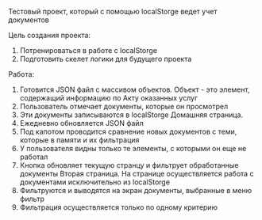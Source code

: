Тестовый проект, который с помощью localStorge ведет учет документов

Цель создания проекта:
1. Потренироваться в работе с localStorge
2. Подготовить скелет логики для будущего проекта

Работа:
1. Готовится JSON файл с массивом объектов.
Объект - это элемент, содержащий информацию по Акту оказанных услуг
2. Пользователь отмечает документы, которые он просмотрел
3. Эти документы записываются в localStorge
Домашняя страница.
4. Ежедневно обновляется JSON файл
5. Под капотом проводится сравнение новых документов с теми, которые в памяти и их фильтрация
6. У пользователя видны только те элементы, с которыми он еще не работал
7. Кнопка обновляет текущую странцу и фильтрует обработанные документы
Вторая страница.
На странице осуществляется работа с документами исключительно из localStorge
8. Фильтруются и выводятся на экран документы, выбранные в меню фильтр
9. Фильтрация осуществляется только по одному критерию
